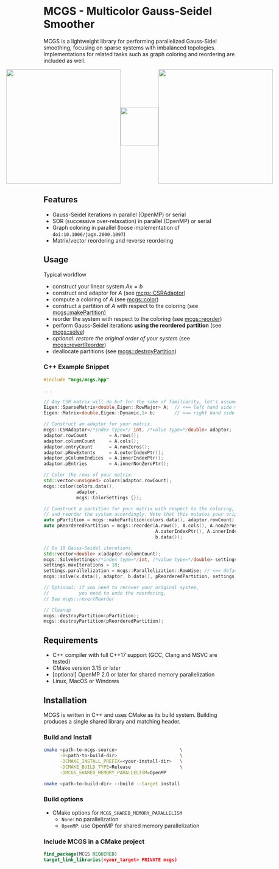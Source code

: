 # MCGS - Multicolor Gauss-Seidel Smoother

MCGS is a lightweight library for performing parallelized Gauss-Sidel smoothing, focusing on sparse systems with imbalanced topologies. Implementations for related tasks such as graph coloring and reordering are included as well.

<p style="display: flex; justify-content: center; align-items: center;">
<img src=".github/assets/matrix.png" width=300/>
<img src=".github/assets/right_arrow.png" width=100 style="object-fit: scale-down;">
<img src=".github/assets/matrix_reordered.png" width=300/>
</p>

## Features

- Gauss-Seidel iterations in parallel (OpenMP) or serial
- SOR (successive over-relaxation) in parallel (OpenMP) or serial
- Graph coloring in parallel (loose implementation of `doi:10.1006/jagm.2000.1097`)
- Matrix/vector reordering and reverse reordering

## Usage

Typical workflow

- construct your linear system $A x = b$
- construct and adaptor for $A$ (see [mcgs::CSRAdaptor](structmcgs_1_1CSRAdaptor.html))
- compute a coloring of $A$ (see [mcgs::color](namespacemcgs.html#ad660f970843b8c8edea18c6e9291f6e5))
- construct a partition of $A$ with respect to the coloring (see [mcgs::makePartition](namespacemcgs.html#adbeb4189f3eadcb713e803cf94aa38cf))
- reorder the system with respect to the coloring (see [mcgs::reorder](namespacemcgs.html#a5291808c16a69190ac0bb31a1f3ee81d))
- perform Gauss-Seidel iterations **using the reordered partition** (see [mcgs::solve](namespacemcgs.html#ae862fac411e001950f012872f6ac7e0c))
- *optional: restore the original order of your system* (see [mcgs::revertReorder](namespacemcgs.html#aa5b1a78cfa8d230b2100320dde50f3c7))
- deallocate partitions (see [mcgs::destroyPartition](namespacemcgs.html#ad619ded9f67d8a9f379ad7e4b759d854))


### C++ Example Snippet

```cpp
#include "mcgs/mcgs.hpp"

...

// Any CSR matrix will do but for the sake of familiarity, let's assume you're using Eigen.
Eigen::SparseMatrix<double,Eigen::RowMajor> A;  // <== left hand side matrix
Eigen::Matrix<double,Eigen::Dynamic,1> b;       // <== right hand side vector

// Construct an adaptor for your matrix.
mcgs::CSRAdaptor</*index type=*/ int, /*value type=*/double> adaptor;
adaptor.rowCount        = A.rows();
adaptor.columnCount     = A.cols();
adaptor.entryCount      = A.nonZeros();
adaptor.pRowExtents     = A.outerIndexPtr();
adaptor.pColumnIndices  = A.innerIndexPtr();
adaptor.pEntries        = A.innerNonZeroPtr();

// Color the rows of your matrix.
std::vector<unsigned> colors(adaptor.rowCount);
mcgs::color(colors.data(),
            adaptor,
            mcgs::ColorSettings {});

// Construct a partition for your matrix with respect to the coloring,
// and reorder the system accordingly. Note that this mutates your original matrix!
auto pPartition = mcgs::makePartition(colors.data(), adaptor.rowCount);
auto pReorderedPartition = mcgs::reorder(A.rows(), A.cols(), A.nonZeros(),
                                         A.outerIndexPtr(), A.innerIndexPtr(), A.innerNonZeroPtr(),
                                         b.data());

// Do 10 Gauss-Seidel iterations.
std::vector<double> x(adaptor.columnCount);
mcgs::SolveSettings</*index type=*/int, /*value type=*/double> settings;
settings.maxIterations = 10;
settings.parallelization = mcgs::Parallelization::RowWise; // <== default parallelization strategy, check out the other ones as well.
mcgs::solve(x.data(), adaptor, b.data(), pReorderedPartition, settings);

// Optional: if you need to recover your original system,
//           you need to undo the reordering.
// See mcgs::revertReorder

// Cleanup
mcgs::destroyPartition(pPartition);
mcgs::destroyPartition(pReorderedPartition);
```

## Requirements

- C++ compiler with full C++17 support (GCC, Clang and MSVC are tested)
- CMake version 3.15 or later
- [optional] OpenMP 2.0 or later for shared memory parallelization
- Linux, MacOS or Windows

## Installation

MCGS is written in C++ and uses CMake as its build system. Building produces a single shared library and matching header.

### Build and Install
  ```bash
  cmake <path-to-mcgs-source>                       \
        -B<path-to-build-dir>                       \
        -DCMAKE_INSTALL_PREFIX=<your-install-dir>   \
        -DCMAKE_BUILD_TYPE=Release                  \
        -DMCGS_SHARED_MEMORY_PARALLELISM=OpenMP

  cmake <path-to-build-dir> --build --target install
  ```

### Build options

- CMake options for `MCGS_SHARED_MEMORY_PARALLELISM`
  - `None`: no parallelization
  - `OpenMP`: use OpenMP for shared memory parallelization

### Include MCGS in a CMake project

```cmake
find_package(MCGS REQUIRED)
target_link_libraries(<your_target> PRIVATE mcgs)
```

